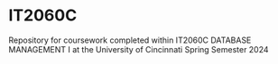 # IT2060C
Repository for coursework completed within IT2060C DATABASE MANAGEMENT I at the University of Cincinnati Spring Semester 2024
